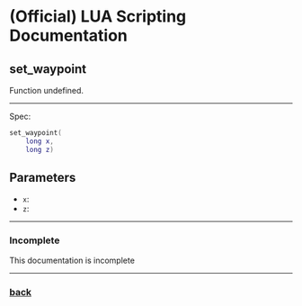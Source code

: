 
# (Official) LUA Scripting Documentation

## set_waypoint

Function undefined.

___

Spec:

```lua
set_waypoint(
	long x,
	long z)
```

## Parameters

- `x`: 
- `z`: 

___

### Incomplete

This documentation is incomplete

___

### [back](../other)
